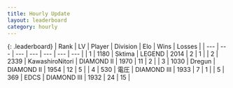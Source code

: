 ```yaml
---
title: Hourly Update
layout: leaderboard
category: hourly
---
```


{: .leaderboard}
| Rank | LV | Player | Division | Elo | Wins | Losses |
| --- | --- | --- | --- | --- | --- | --- |
| <span data-change="0">1</span> | 1180 | <span title="ID: 353063">Sktima</span> | LEGEND | <span data-change="0">2014</span> | <span data-change="0">2</span> | <span data-change="0">1</span> |
| <span data-change="0">2</span> | 2339 | <span title="ID: 164871">KawashiroNitori</span> | DIAMOND II | <span data-change="0">1970</span> | <span data-change="0">11</span> | <span data-change="0">2</span> |
| <span data-change="0">3</span> | 1030 | <span title="ID: 337810">Dregun</span> | DIAMOND II | <span data-change="0">1954</span> | <span data-change="0">12</span> | <span data-change="0">5</span> |
| <span data-change="0">4</span> | 530 | <span title="ID: 407707">電圧</span> | DIAMOND III | <span data-change="0">1933</span> | <span data-change="0">7</span> | <span data-change="0">1</span> |
| <span data-change="1">5</span> | 369 | <span title="ID: 224611">EDCS</span> | DIAMOND III | <span data-change="11">1932</span> | <span data-change="3">24</span> | <span data-change="2">15</span> |